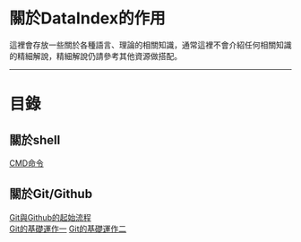 # 關於DataIndex的作用
這裡會存放一些關於各種語言、理論的相關知識，通常這裡不會介紹任何相關知識的精細解說，精細解說仍請參考其他資源做搭配。

---
# 目錄
  
## 關於shell
[CMD命令](CMD-基礎命令.md)  
  
## 關於Git/Github
[Git與Github的起始流程](GitGitHub相關/GIT-起始流程.md)  
[Git的基礎運作一](GitGitHub相關/GIT-基礎運作一.md)
[Git的基礎運作二](GitGitHub相關/GIT-基礎運作二.md)